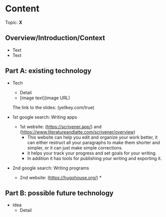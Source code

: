 # Content
Topic: **X**

## Overview/Introduction/Context
* Text
* Text

## Part A: existing technology
* Tech
  * Detail
  * [image text](image URL)
 
  The link to the slides:  (yellkey.com/true) 
  
 * 1st google search: Writing apps
   * 1st website: (https://scrivener.app/) and (https://www.literatureandlatte.com/scrivener/overview) 
     * This website can help you edit and organize your work better, it can either restruct all your paragraphs to make them shorter and simpler, or it can just make simple corrections.
     * it helps your track your progress and set goals for your writing.
     * In addition it has tools for publishing your writing and exporting it.
    
 * 2nd google search: Writing programs
   * 2nd website: (https://hugohouse.org/)
     * 
  
    
## Part B: possible future technology
* Idea
  * Detail
